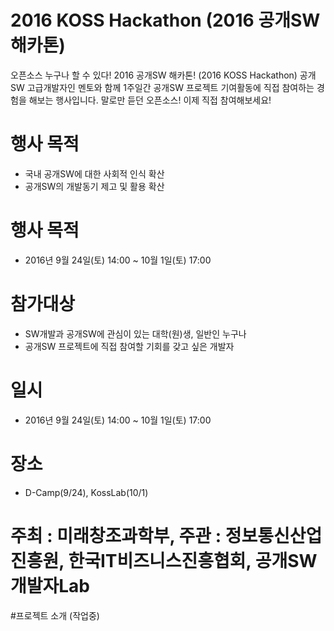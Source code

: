 # 2016 KOSS Hackathon (2016 공개SW 해카톤)

오픈소스 누구나 할 수 있다! 
2016 공개SW 해카톤! (2016 KOSS Hackathon)
공개SW 고급개발자인 멘토와 함께 1주일간 공개SW 프로젝트 기여활동에 직접 참여하는 경험을 해보는 행사입니다.
말로만 듣던 오픈소스! 이제 직접 참여해보세요!

# 행사 목적
- 국내 공개SW에 대한 사회적 인식 확산
- 공개SW의 개발동기 제고 및 활용 확산

# 행사 목적
- 2016년 9월 24일(토) 14:00 ~ 10월 1일(토) 17:00

# 참가대상
- SW개발과 공개SW에 관심이 있는 대학(원)생, 일반인 누구나
- 공개SW 프로젝트에 직접 참여할 기회를 갖고 싶은 개발자

# 일시
- 2016년 9월 24일(토) 14:00 ~ 10월 1일(토) 17:00

# 장소
- D-Camp(9/24), KossLab(10/1)

# 주최 : **미래창조과학부**, 주관 : **정보통신산업진흥원, 한국IT비즈니스진흥협회, 공개SW개발자Lab**


#프로젝트 소개
(작업중)


